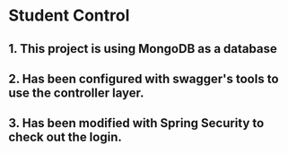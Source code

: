 
# Student Control

## 1. This project is using MongoDB as a database
## 2. Has been configured with swagger's tools to use the controller layer. 
## 3. Has been modified with Spring Security to check out the login.


